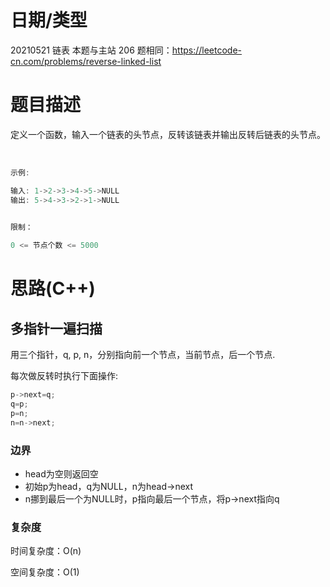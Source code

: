 <!--
 * @Author: baisichen
 * @Date: 2021-05-10 10:20:04
 * @LastEditTime: 2021-05-21 20:35:37
 * @LastEditors: baisichen
 * @Description: 
-->
# 日期/类型
20210521 链表
本题与主站 206 题相同：https://leetcode-cn.com/problems/reverse-linked-list

# 题目描述
定义一个函数，输入一个链表的头节点，反转该链表并输出反转后链表的头节点。

 
``` cpp
示例:

输入: 1->2->3->4->5->NULL
输出: 5->4->3->2->1->NULL
 

限制：

0 <= 节点个数 <= 5000

```





# 思路(C++)

## 多指针一遍扫描
用三个指针，q, p, n，分别指向前一个节点，当前节点，后一个节点.

每次做反转时执行下面操作:
``` cpp
p->next=q;
q=p;
p=n;
n=n->next;
```

### 边界
- head为空则返回空
- 初始p为head，q为NULL，n为head->next
- n挪到最后一个为NULL时，p指向最后一个节点，将p->next指向q


### 复杂度
时间复杂度：O(n)

空间复杂度：O(1)
